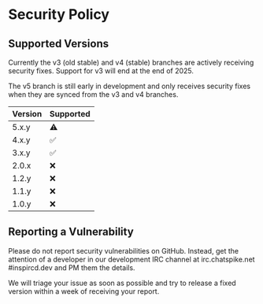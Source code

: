 # Security Policy

## Supported Versions

Currently the v3 (old stable) and v4 (stable) branches are actively receiving security fixes. Support for v3 will end at the end of 2025.

The v5 branch is still early in development and only receives security fixes when they are synced from the v3 and v4 branches.

Version | Supported
------- | ---------
5.x.y   | :warning:
4.x.y   | :white_check_mark:
3.x.y   | :white_check_mark:
2.0.x   | :x:
1.2.y   | :x:
1.1.y   | :x:
1.0.y   | :x:

## Reporting a Vulnerability

Please do not report security vulnerabilities on GitHub. Instead, get the attention of a developer in our development IRC channel at irc.chatspike.net #inspircd.dev and PM them the details.

We will triage your issue as soon as possible and try to release a fixed version within a week of receiving your report.

